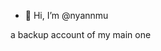 - 👋 Hi, I’m @nyannmu

a backup account of my main one 

<!---
nyannmu/nyannmu is a ✨ special ✨ repository because its `README.md` (this file) appears on your GitHub profile.
You can click the Preview link to take a look at your changes.
--->
